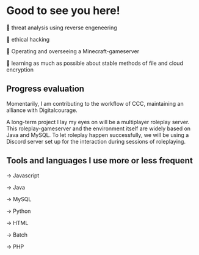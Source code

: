 # Good to see you here!


👀 threat analysis using reverse engeneering

💭 ethical hacking

🩵 Operating and overseeing a Minecraft-gameserver

🧠 learning as much as possible about stable methods of file and cloud encryption

## Progress evaluation

Momentarily, I am contributing to the workflow of CCC, maintaining an alliance with Digitalcourage.

A long-term project I lay my eyes on will be a multiplayer roleplay server.
This roleplay-gameserver and the environment itself are widely based on Java and MySQL. 
To let roleplay happen successfully, we will be using a Discord server set up for the interaction during sessions of roleplaying. 


## Tools and languages I use more or less frequent

-> Javascript

-> Java

-> MySQL

-> Python

-> HTML

-> Batch

-> PHP


